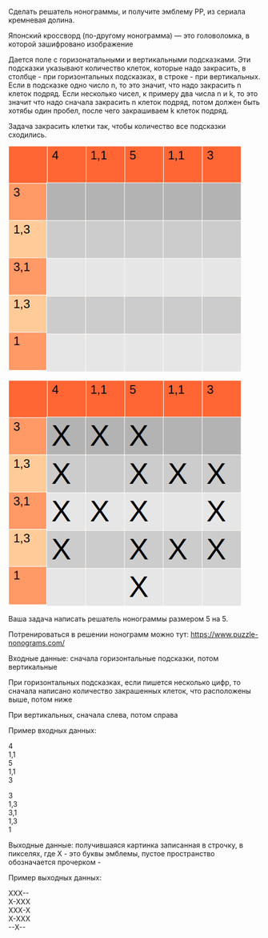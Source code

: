 Сделать решатель нонограммы, и получите эмблему PP, из сериала кремневая долина.

Японский кроссворд (по-другому нонограмма) — это головоломка, в которой зашифровано изображение

Дается поле с горизонатальными и вертикальными подсказками. Эти подсказки указывают количество клеток, которые надо закрасить, в столбце - при горизонтальных подсказках, в строке - при вертикальных. Если в подсказке одно число  n, то это значит, что надо закрасить n клеток подряд. Если несколько чисел, к примеру два числа n и k, то это значит что надо сначала закрасить n клеток подряд, потом должен быть хотябы один пробел, после чего закрашиваем  k клеток подряд. 

Задача закрасить клетки так, чтобы количество все подсказки сходились. 

![](../img/t15i1.png)

![](../img/t15i2.png)

Ваша задача написать решатель нонограммы размером 5 на 5.

Потренироваться в решении нонограмм можно тут: https://www.puzzle-nonograms.com/

Входные данные:  сначала горизонтальные подсказки, потом вертикальные

При горизонтальных подсказках, если пишется несколько цифр, то сначала написано количество закрашенных клеток, что расположены выше, потом ниже

При вертикальных, сначала слева, потом справа

Пример входных данных: 

4  
1,1  
5  
1,1  
3  

3  
1,3  
3,1  
1,3  
1  

Выходные данные: получившаяся картинка записанная в строчку, в пикселях, где X - это буквы эмблемы, пустое пространство обозначается прочерком - 

Пример выходных данных: 

XXX--  
X-XXX  
XXX-X  
X-XXX  
--X--